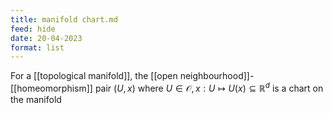 ```yaml
---
title: manifold chart.md
feed: hide
date: 20-04-2023
format: list
---
```



For a [[topological manifold]], the [[open neighbourhood]]-[[homeomorphism]] pair $(U,x)$ where $U\in\mathcal O, x:U\mapsto U(x)\subseteq\mathbb R^d$ is a chart on the manifold